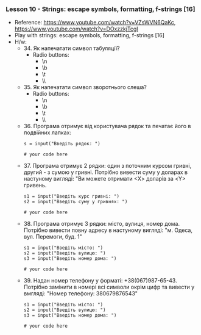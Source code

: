 ### Lesson 10 - Strings: escape symbols, formatting, f-strings [16]
- Reference: https://www.youtube.com/watch?v=VZsWVN6QaKc, https://www.youtube.com/watch?v=DOxzzkjTcgI
- Play with strings: escape symbols, formatting, f-strings [16]
- H/w:
  - 34\. Як напечатати символ табуляції?
    - Radio buttons:
      - \n
      - \b
      - \t
      - \\\\
  - 35\. Як напечатати символ зворотнього слеша?
    - Radio buttons:
      - \n
      - \b
      - \t
      - \\\\
  - 36\. Програма отримує від користувача рядок та печатає його в подвійних лапках:
    ```
    s = input("Введіть рядок: ")
  
    # your code here
    ```
  - 37\. Програма отримує 2 рядки: один з поточним курсом гривні, другий - з сумою у гривні. Потрібно вивести суму у доларах в настуному вигляді: "Ви можете отримати \<Х\> доларів за \<Y\> гривень.
    ```
    s1 = input("Введіть курс гривні: ")
    s2 = input("Введіть суму у гривнях: ")
  
    # your code here
    ```
  - 38\. Програма отримує 3 рядки: місто, вулиця, номер дома. Потрібно вивести повну адресу в настуному вигляді: "м. Одеса, вул. Перемоги, буд. 1"
    ```
    s1 = input("Введіть місто: ")
    s2 = input("Введіть вулицю: ")
    s3 = input("Введіть номер дома: ")
  
    # your code here
    ```
  - 39\. Надан номер телефону у форматі: +38(067)987-65-43. Потрібно замінити в номері всі символи окрім цифр та вивести у вмгляді: "Номер телефону: 380679876543"
    ```
    s1 = input("Введіть місто: ")
    s2 = input("Введіть вулицю: ")
    s3 = input("Введіть номер дома: ")
  
    # your code here
    ```